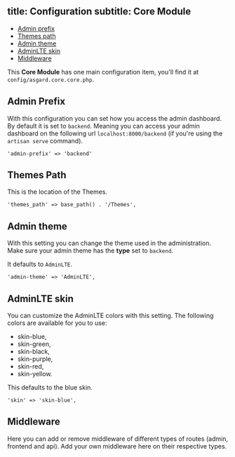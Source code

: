 title: Configuration
subtitle: Core Module
-------

- [Admin prefix](#admin-prefix)
- [Themes path](#themes-path)
- [Admin theme](#admin-theme)
- [AdminLTE skin](#adminlte-skin)
- [Middleware](#middleware)

This **Core Module** has one main configuration item, you'll find it at `config/asgard.core.core.php`.

## <a class="anchor" name="admin-prefix" href="#admin-prefix"></a> Admin Prefix

With this configuration you can set how you access the admin dashboard. By default it is set to `backend`. Meaning you can access your admin dashboard on the following url `localhost:8000/backend` (if you're using the `artisan serve` command).

``` .language-php
'admin-prefix' => 'backend'
```

## <a class="anchor" name="themes-path" href="#themes-path"></a> Themes Path

This is the location of the Themes.

``` .language-php
'themes_path' => base_path() . '/Themes',
```

## <a class="anchor" name="admin-theme" href="#admin-theme"></a> Admin theme

With this setting you can change the theme used in the administration. Make sure your admin theme has the **type** set to `backend`.

It defaults to `AdminLTE`.


``` .language-php
'admin-theme' => 'AdminLTE',
```


## <a class="anchor" name="adminlte-skin" href="#adminlte-skin"></a> AdminLTE skin

You can customize the AdminLTE colors with this setting. The following colors are available for you to use: 

- skin-blue, 
- skin-green, 
- skin-black, 
- skin-purple, 
- skin-red,
- skin-yellow.

This defaults to the blue skin.

``` .language-php
'skin' => 'skin-blue',
```

## <a class="anchor" name="middleware" href="#middleware"></a> Middleware

Here you can add or remove middleware of different types of routes (admin, frontend and api). Add your own middleware here on their respective types.